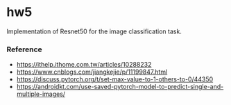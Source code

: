 # hw5
Implementation of Resnet50 for the image classification task.

### Reference
 - https://ithelp.ithome.com.tw/articles/10288232
 - https://www.cnblogs.com/jiangkejie/p/11199847.html
 - https://discuss.pytorch.org/t/set-max-value-to-1-others-to-0/44350
 - https://androidkt.com/use-saved-pytorch-model-to-predict-single-and-multiple-images/
